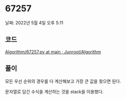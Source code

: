 # 67257

날짜: 2022년 5월 4일 오후 5:11

## 코드

[Algorithm/67257.py at main · Junroot/Algorithm](https://github.com/Junroot/Algorithm/blob/main/programmers/67257.py)

## 풀이

모든 우선 순위의 경우를 다 계산해보고 가장 큰 값을 찾으면 된다.

문자열로 담긴 수식을 계산하는 것을 stack을 이용했다.